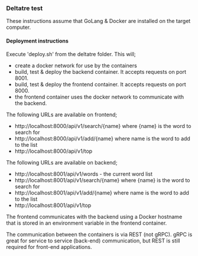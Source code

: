 ### Deltatre test

These instructions assume that GoLang & Docker are installed on the target computer.

#### Deployment instructions

Execute 'deploy.sh' from the deltatre folder.
This will;
* create a docker network for use by the containers
* build, test & deploy the backend container. It accepts requests on port 8001.
* build, test & deploy the frontend container. It accepts requests on port 8000.
* the frontend container uses the docker network to communicate with the backend.

The following URLs are available on frontend;

* http://localhost:8000/api/v1/search/{name} where {name} is the word to search for
* http://localhost:8000/api/v1/add/{name} where name is the word to add to the list
* http://localhost:8000/api/v1/top

The following URLs are available on backend;

* http://localhost:8001/api/v1/words - the current word list
* http://localhost:8001/api/v1/search/{name} where {name} is the word to search for
* http://localhost:8001/api/v1/add/{name} where name is the word to add to the list
* http://localhost:8001/api/v1/top

The frontend communicates with the backend using a Docker hostname that is stored in an environment variable in the frontend container.

The communication between the containers is via REST (not gRPC). 
gRPC is great for service to service (back-end) communication, but REST is still required for front-end applications.
